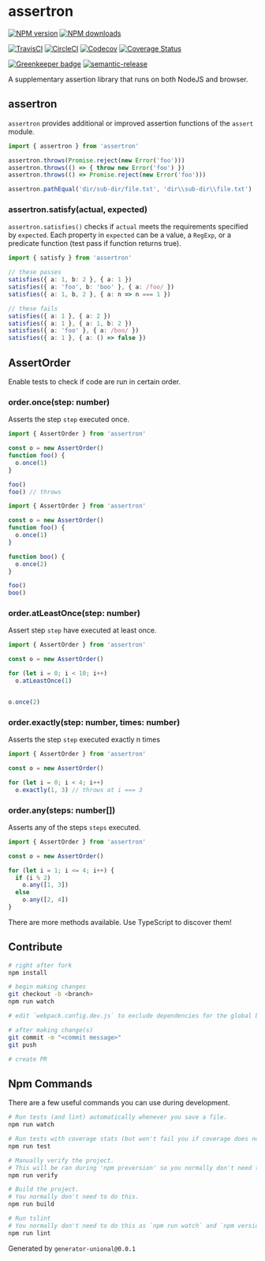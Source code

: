 <!-- markdownlint-disable MD024 -->

# assertron

[![NPM version][npm-image]][npm-url]
[![NPM downloads][downloads-image]][downloads-url]

[![TravisCI][travis-image]][travis-url]
[![CircleCI][circleci-image]][circleci-url]
[![Codecov][codecov-image]][codecov-url]
[![Coverage Status][coveralls-image]][coveralls-url]

[![Greenkeeper badge](https://badges.greenkeeper.io/unional/assertron.svg)](https://greenkeeper.io/)
[![semantic-release](https://img.shields.io/badge/%20%20%F0%9F%93%A6%F0%9F%9A%80-semantic--release-e10079.svg)](https://github.com/semantic-release/semantic-release)

A supplementary assertion library that runs on both NodeJS and browser.

## assertron

`assertron` provides additional or improved assertion functions of the `assert` module.

```ts
import { assertron } from 'assertron'

assertron.throws(Promise.reject(new Error('foo')))
assertron.throws(() => { throw new Error('foo') })
assertron.throws(() => Promise.reject(new Error('foo')))

assertron.pathEqual('dir/sub-dir/file.txt', 'dir\\sub-dir\\file.txt')
```

### assertron.satisfy(actual, expected)

`assertron.satisfies()` checks if `actual` meets the requirements specified by `expected`.
Each property in `expected` can be a value, a `RegExp`, or a predicate function (test pass if function returns true).

```ts
import { satisfy } from 'assertron'

// these passes
satisfies({ a: 1, b: 2 }, { a: 1 })
satisfies({ a: 'foo', b: 'boo' }, { a: /foo/ })
satisfies({ a: 1, b, 2 }, { a: n => n === 1 })

// these fails
satisfies({ a: 1 }, { a: 2 })
satisfies({ a: 1 }, { a: 1, b: 2 })
satisfies({ a: 'foo' }, { a: /boo/ })
satisfies({ a: 1 }, { a: () => false })
```

## AssertOrder

Enable tests to check if code are run in certain order.

### order.once(step: number)

Asserts the step `step` executed once.

```ts
import { AssertOrder } from 'assertron'

const o = new AssertOrder()
function foo() {
  o.once(1)
}

foo()
foo() // throws
```

```ts
import { AssertOrder } from 'assertron'

const o = new AssertOrder()
function foo() {
  o.once(1)
}

function boo() {
  o.once(2)
}

foo()
boo()
```

### order.atLeastOnce(step: number)

Assert step `step` have executed at least once.

```ts
import { AssertOrder } from 'assertron'

const o = new AssertOrder()

for (let i = 0; i < 10; i++)
  o.atLeastOnce(1)


o.once(2)
```

### order.exactly(step: number, times: number)

Asserts the step `step` executed exactly n times

```ts
import { AssertOrder } from 'assertron'

const o = new AssertOrder()

for (let i = 0; i < 4; i++)
  o.exactly(1, 3) // throws at i === 3
```

### order.any(steps: number[])

Asserts any of the steps `steps` executed.

```ts
import { AssertOrder } from 'assertron'

const o = new AssertOrder()

for (let i = 1; i <= 4; i++) {
  if (i % 2)
    o.any([1, 3])
  else
    o.any([2, 4])
}
```

There are more methods available. Use TypeScript to discover them!

## Contribute

```sh
# right after fork
npm install

# begin making changes
git checkout -b <branch>
npm run watch

# edit `webpack.config.dev.js` to exclude dependencies for the global build.

# after making change(s)
git commit -m "<commit message>"
git push

# create PR
```

## Npm Commands

There are a few useful commands you can use during development.

```sh
# Run tests (and lint) automatically whenever you save a file.
npm run watch

# Run tests with coverage stats (but won't fail you if coverage does not meet criteria)
npm run test

# Manually verify the project.
# This will be ran during 'npm preversion' so you normally don't need to run this yourself.
npm run verify

# Build the project.
# You normally don't need to do this.
npm run build

# Run tslint
# You normally don't need to do this as `npm run watch` and `npm version` will automatically run lint for you.
npm run lint
```

Generated by `generator-unional@0.0.1`

[npm-image]: https://img.shields.io/npm/v/assertron.svg?style=flat
[npm-url]: https://npmjs.org/package/assertron
[downloads-image]: https://img.shields.io/npm/dm/assertron.svg?style=flat
[downloads-url]: https://npmjs.org/package/assertron

[travis-image]: https://img.shields.io/travis/unional/assertron/master.svg?style=flat
[travis-url]: https://travis-ci.org/unional/assertron?branch=master
[circleci-image]: https://circleci.com/gh/unional/assertron/tree/master.svg?style=shield
[circleci-url]: https://circleci.com/gh/unional/assertron/tree/master

[codecov-image]: https://codecov.io/gh/unional/assertron/branch/master/graph/badge.svg
[codecov-url]: https://codecov.io/gh/unional/assertron
[coveralls-image]: https://coveralls.io/repos/github/unional/assertron/badge.svg
[coveralls-url]: https://coveralls.io/github/unional/assertron

[green-keeper-image]: https://badges.greenkeeper.io/unional/assertron.svg
[green-keeper-url]: https://greenkeeper.io/
[semantic-release-image]: https://img.shields.io/badge/%20%20%F0%9F%93%A6%F0%9F%9A%80-semantic--release-e10079.svg
[semantic-release-url]: https://github.com/semantic-release/semantic-release
